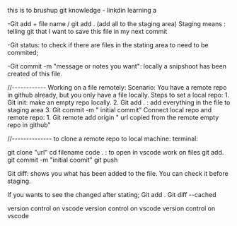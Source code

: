 
this is to brushup git knowledge - linkdin learning 
a

-Git add + file name / git add . (add all to the staging area)
Staging means : telling git that I want to save this file in my next commit

-Git status: to check if there are files in the stating area to need to be commited;

-Git commit -m "message or notes you want": locally a snipshoot has been created of this file.

//------------
Working on a file remotely:
Scenario:
You have a remote repo in github already, but you only have a file locally.
Steps to set a local repo: 
    1. Git init: make an empty repo locally.
    2. Git add . : add everything in the file to staging area
    3. Git commit -m " initial commit"
Connect local repo and remote repo:
    1. Git remote add origin " url copied from the remote empty repo in github"

//--------------
to clone a remote repo to local machine:
terminal:

git clone "url"
cd filename
code . : to open in vscode
work on files
git add.
git commit -m "initial coomit"
git push


Git diff: shows you what has been added to the file.
You can check it before staging.

If you wants to see the changed after stating;
Git add .
Git diff --cached

version control on vscode
version control on vscode
version control on vscode
